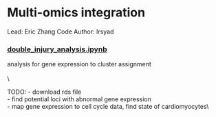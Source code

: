 # Multi-omics integration
Lead: Eric Zhang
Code Author: Irsyad

### [double_injury_analysis.ipynb]
analysis for gene expression to cluster assignment
\
\
\

TODO: 
    - download rds file\
    - find potential loci with abnormal gene expression\
    - map gene expression to cell cycle data, find state of cardiomyocytes\

   [double_injury_analysis.ipynb]: /double_injury_analysis.ipynb
